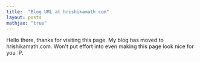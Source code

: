 ```yaml
---
title:  "Blog URL at hrishikamath.com"
layout: posts
mathjax: "true"
---
```


<p>Hello there, thanks for visiting this page. My blog has moved to hrishikamath.com. Won't put effort into even making this page look nice for you :P. 
